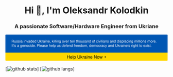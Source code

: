 <h1 align="center">Hi 👋, I'm Oleksandr Kolodkin</h1>
<h3 align="center">A passionate Software/Hardware Engineer from Ukriane</h3>

[![Stand With Ukraine](https://raw.githubusercontent.com/vshymanskyy/StandWithUkraine/main/banner2-direct.svg)](https://vshymanskyy.github.io/StandWithUkraine/)

[![github stats](https://github-readme-stats.vercel.app/api?username=kolod&show_icons=true&theme=codeSTACKr&count_private=true&hide_rank=true&line_height=21&PAT_1")]
[![github langs](https://github-readme-stats.vercel.app/api/top-langs/?username=kolod&count_private=true&layout=compact&theme=codeSTACKr&langs_count=6&hide=html,objective-c,logos,processing&PAT_1")]
